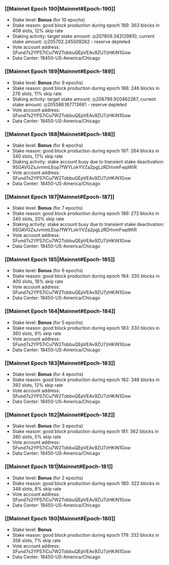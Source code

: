 ### [[Mainnet Epoch 190|Mainnet#Epoch-190]]
* Stake level: **Bonus** (for 10 epochs)
* Stake reason: good block production during epoch 189: 363 blocks in 408 slots, 12% skip rate
* Staking activity: target stake amount: ◎207809.343129810, current stake amount: ◎205702.245509262 - reserve depleted
* Vote account address: SFund7s2YPS7iCu7W2TobbuQEpVEAv9ZU7zHKiN1Gow
* Data Center: 18450-US-America/Chicago
### [[Mainnet Epoch 189|Mainnet#Epoch-189]]
* Stake level: **Bonus** (for 9 epochs)
* Stake reason: good block production during epoch 188: 246 blocks in 276 slots, 11% skip rate
* Staking activity: target stake amount: ◎206799.920462267, current stake amount: ◎205586.167713661 - reserve depleted
* Vote account address: SFund7s2YPS7iCu7W2TobbuQEpVEAv9ZU7zHKiN1Gow
* Data Center: 18450-US-America/Chicago
### [[Mainnet Epoch 188|Mainnet#Epoch-188]]
* Stake level: **Bonus** (for 8 epochs)
* Stake reason: good block production during epoch 187: 284 blocks in 340 slots, 17% skip rate
* Staking activity: stake account busy due to transient stake deactivation: 9SGAVGZsJvmmLEop7fWYLokYVZa2pgLzRDrtvmFwpWtR
* Vote account address: SFund7s2YPS7iCu7W2TobbuQEpVEAv9ZU7zHKiN1Gow
* Data Center: 18450-US-America/Chicago
### [[Mainnet Epoch 187|Mainnet#Epoch-187]]
* Stake level: **Bonus** (for 7 epochs)
* Stake reason: good block production during epoch 186: 272 blocks in 340 slots, 20% skip rate
* Staking activity: stake account busy due to transient stake deactivation: 9SGAVGZsJvmmLEop7fWYLokYVZa2pgLzRDrtvmFwpWtR
* Vote account address: SFund7s2YPS7iCu7W2TobbuQEpVEAv9ZU7zHKiN1Gow
* Data Center: 18450-US-America/Chicago
### [[Mainnet Epoch 185|Mainnet#Epoch-185]]
* Stake level: **Bonus** (for 6 epochs)
* Stake reason: good block production during epoch 184: 330 blocks in 400 slots, 18% skip rate
* Vote account address: SFund7s2YPS7iCu7W2TobbuQEpVEAv9ZU7zHKiN1Gow
* Data Center: 18450-US-America/Chicago
### [[Mainnet Epoch 184|Mainnet#Epoch-184]]
* Stake level: **Bonus** (for 5 epochs)
* Stake reason: good block production during epoch 183: 330 blocks in 360 slots, 9% skip rate
* Vote account address: SFund7s2YPS7iCu7W2TobbuQEpVEAv9ZU7zHKiN1Gow
* Data Center: 18450-US-America/Chicago
### [[Mainnet Epoch 183|Mainnet#Epoch-183]]
* Stake level: **Bonus** (for 4 epochs)
* Stake reason: good block production during epoch 182: 348 blocks in 392 slots, 12% skip rate
* Vote account address: SFund7s2YPS7iCu7W2TobbuQEpVEAv9ZU7zHKiN1Gow
* Data Center: 18450-US-America/Chicago
### [[Mainnet Epoch 182|Mainnet#Epoch-182]]
* Stake level: **Bonus** (for 3 epochs)
* Stake reason: good block production during epoch 181: 362 blocks in 380 slots, 5% skip rate
* Vote account address: SFund7s2YPS7iCu7W2TobbuQEpVEAv9ZU7zHKiN1Gow
* Data Center: 18450-US-America/Chicago
### [[Mainnet Epoch 181|Mainnet#Epoch-181]]
* Stake level: **Bonus** (for 2 epochs)
* Stake reason: good block production during epoch 180: 322 blocks in 348 slots, 8% skip rate
* Vote account address: SFund7s2YPS7iCu7W2TobbuQEpVEAv9ZU7zHKiN1Gow
* Data Center: 18450-US-America/Chicago
### [[Mainnet Epoch 180|Mainnet#Epoch-180]]
* Stake level: **Bonus**
* Stake reason: good block production during epoch 179: 332 blocks in 356 slots, 7% skip rate
* Vote account address: SFund7s2YPS7iCu7W2TobbuQEpVEAv9ZU7zHKiN1Gow
* Data Center: 18450-US-America/Chicago